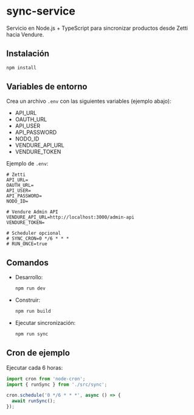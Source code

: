 # sync-service

Servicio en Node.js + TypeScript para sincronizar productos desde Zetti hacia Vendure.

## Instalación

```bash
npm install
```

## Variables de entorno

Crea un archivo `.env` con las siguientes variables (ejemplo abajo):

- API_URL
- OAUTH_URL
- API_USER
- API_PASSWORD
- NODO_ID
- VENDURE_API_URL
- VENDURE_TOKEN

Ejemplo de `.env`:

```env
# Zetti
API_URL=
OAUTH_URL=
API_USER=
API_PASSWORD=
NODO_ID=

# Vendure Admin API
VENDURE_API_URL=http://localhost:3000/admin-api
VENDURE_TOKEN=

# Scheduler opcional
# SYNC_CRON=0 */6 * * *
# RUN_ONCE=true
```

## Comandos

- Desarrollo:
  ```bash
  npm run dev
  ```
- Construir:
  ```bash
  npm run build
  ```
- Ejecutar sincronización:
  ```bash
  npm run sync
  ```

## Cron de ejemplo

Ejecutar cada 6 horas:
```ts
import cron from 'node-cron';
import { runSync } from './src/sync';

cron.schedule('0 */6 * * *', async () => {
  await runSync();
});
```


